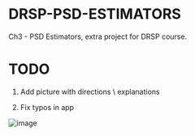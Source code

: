 # DRSP-PSD-ESTIMATORS
Ch3 - PSD Estimators, extra project for DRSP course.

# TODO
1. Add picture with directions \ explanations

2. Fix typos in app

![image](https://github.com/Tydox/DRSP-PSD-ESTIMATORS/assets/40888907/88b2c27a-20ee-4b4f-bbbe-414916e8b3cc)
